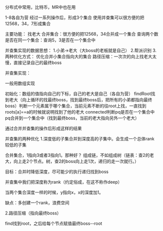 分布式中常用，比特币，MR中也在用



1-8各自为营
经过一系列操作后，形成3个集合
使用并查集可以很方便的把12568，34，7形成集合

主要功能：
找老大
合并集合：很方便的把12568，34合并成一个集合
查询两个数是否在同一个集合：查询5，3是否在一个集合中


并查集实现的数据思想：
1.小弟->老大（大boss的老板就是自己）
2.帮派识别
3.两种优化方式：
优化合并小集合指向大的集合
路径压缩：一次次的向上找老大太慢，直接记录自己的最终boss

并查集实现：

一般用数组实现

初始化：数组的值指向自己的下标，自己的老大是自己（各自为营）
findRoot找到老大（向上循环的找最终boss，找到最终boss后，把所有的小弟都指向最终boss）判断一个元素属于哪个集合，当前元素不断的往root上找，一直找到roots[a]==a的时候就说明找到了他的老大
connected判断pq是否在一个集合中
pq合并到一个集合中（找到最终boss，当前的老大指向另外一个老大）

通过合并并查集的操作后形成这样的结果




并查集的两种优化
1.深度低的子集合并到深度高的子集中。会生成一个总体rank较低的子集

合并集合，1指向3或者3指向1。那种好？
组成链，不如组成树（链表：查2的老大，向上走2个节点。树，查2的boss向上走1次，递归的走一次就行。）

目标：合并时降低深度，尽可能少的执行递归找到boss

并查集中我们把深度称为rank（约定俗成，在这不称作deep）







当两个集合深度一样的时候，y指向x，x的深度加1。


缺点：多创建一个rank，浪费空间

2.路径压缩（指向最终boss）

find找到root，之后给每个节点赋值最终boss--root

 
